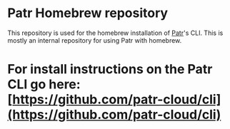 # Patr Homebrew repository

This repository is used for the homebrew installation of [Patr](https://patr.cloud)'s CLI. This is mostly an internal repository for using Patr with homebrew.

# For install instructions on the Patr CLI go here: [https://github.com/patr-cloud/cli](https://github.com/patr-cloud/cli)
